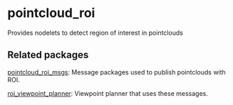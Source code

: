 # pointcloud_roi

Provides nodelets to detect region of interest in pointclouds

## Related packages

[pointcloud_roi_msgs](https://github.com/Eruvae/pointcloud_roi_msgs): Message packages used to publish pointclouds with ROI.

[roi_viewpoint_planner](https://github.com/Eruvae/roi_viewpoint_planner): Viewpoint planner that uses these messages.
